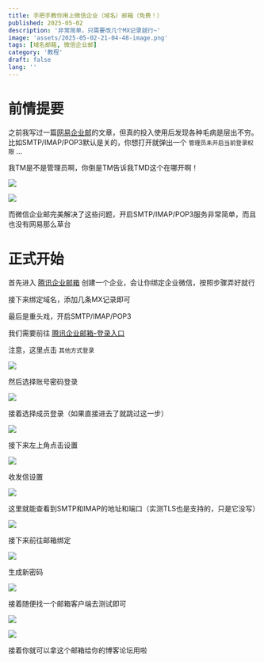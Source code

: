 ```yaml
---
title: 手把手教你用上微信企业（域名）邮箱（免费！）
published: 2025-05-02
description: '非常简单，只需要改几个MX记录就行~'
image: 'assets/2025-05-02-21-04-48-image.png'
tags: [域名邮箱, 微信企业邮]
category: '教程'
draft: false 
lang: ''
---
```


# 前情提要

之前我写过一篇[网易企业邮](/posts/163-free-domain-email/)的文章，但真的投入使用后发现各种毛病是层出不穷。比如SMTP/IMAP/POP3默认是关的，你想打开就弹出一个 `管理员未开启当前登录权限` ...

我TM是不是管理员啊，你倒是TM告诉我TMD这个在哪开啊！

![](assets/2025-05-02-20-54-05-image.png)

![](assets/2025-05-02-20-54-18-image.png)

而微信企业邮完美解决了这些问题，开启SMTP/IMAP/POP3服务非常简单，而且也没有网易那么草台

# 正式开始

首先进入 [腾讯企业邮箱](https://work.weixin.qq.com/mail/) 创建一个企业，会让你绑定企业微信，按照步骤弄好就行

接下来绑定域名，添加几条MX记录即可

最后是重头戏，开启SMTP/IMAP/POP3

我们需要前往 [腾讯企业邮箱-登录入口](https://exmail.qq.com/login)

注意，这里点击 `其他方式登录`

![](assets/2025-05-02-20-57-24-image.png)

然后选择账号密码登录

![](assets/2025-05-02-20-57-44-image.png)

接着选择成员登录（如果直接进去了就跳过这一步）

![](assets/2025-05-02-20-59-22-image.png)

接下来左上角点击设置

![](assets/2025-05-02-21-00-08-image.png)

收发信设置

![](assets/2025-05-02-21-00-31-image.png)

这里就能查看到SMTP和IMAP的地址和端口（实测TLS也是支持的，只是它没写）

![](assets/2025-05-02-21-01-07-image.png)

接下来前往邮箱绑定

![](assets/2025-05-02-21-01-36-image.png)

生成新密码

![](assets/2025-05-02-21-01-57-image.png)

接着随便找一个邮箱客户端去测试即可

![](assets/2025-05-02-21-03-17-Screenshot_2025-05-02-21-02-29-86.jpg)

![](assets/2025-05-02-21-03-45-Screenshot_2025-05-02-21-03-32-54_6cf654f91021b6b.jpg)

接着你就可以拿这个邮箱给你的博客论坛用啦